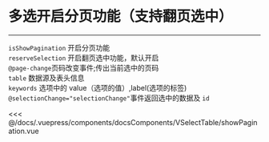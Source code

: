# 多选开启分页功能（支持翻页选中）

---

<common-code-format>
  <docsComponents-VSelectTable-showPagination slot="source"></docsComponents-VSelectTable-showPagination>

`isShowPagination` 开启分页功能 <br/>
`reserveSelection` 开启翻页选中功能，默认开启 <br/>
`@page-change`页码改变事件;传出当前选中的页码<br/>
`table` 数据源及表头信息<br/>
`keywords` 选项中的 value（选项的值）,label(选项的标签)<br/>
`@selectionChange="selectionChange"`事件返回选中的数据及 `id`

<<< @/docs/.vuepress/components/docsComponents/VSelectTable/showPagination.vue
</common-code-format>
